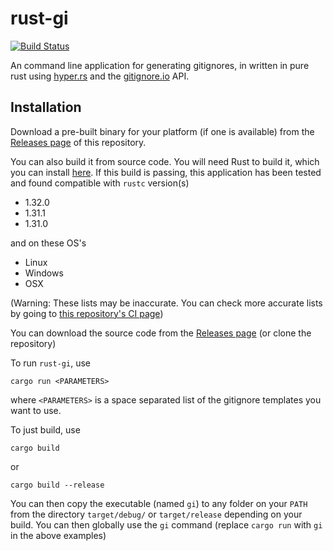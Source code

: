 # rust-gi

[![Build Status](https://travis-ci.com/Spaceface16518/rust-gi.svg?branch=master)](https://travis-ci.com/Spaceface16518/rust-gi)

An command line application for generating gitignores, in written in pure rust using [hyper.rs](https://hyper.rs/) and the  [gitignore.io](https://www.gitignore.io/) API.

## Installation

Download a pre-built binary for your platform (if one is available) from the [Releases page](https://github.com/Spaceface16518/rust-gi/releases) of this repository.

You can also build it from source code. You will need Rust to build it, which you can install [here](https://www.rust-lang.org/tools/install). If this build is passing, this application has been tested and found compatible with `rustc` version(s)

 - 1.32.0
 - 1.31.1
 - 1.31.0

and on these OS's

- Linux
- Windows
- OSX

(Warning: These lists may be inaccurate. You can check more accurate lists by going to [this repository's CI page](https://travis-ci.com/Spaceface16518/rust-gi))

You can download the source code from the [Releases page](https://github.com/Spaceface16518/rust-gi/releases) (or clone the repository)

To run `rust-gi`, use

```shell
cargo run <PARAMETERS>
```

where `<PARAMETERS>` is a space separated list of the gitignore templates you want to use.

To just build, use

```shell
cargo build
```

or

```shell
cargo build --release
```

You can then copy the executable (named `gi`) to any folder on your `PATH` from the directory `target/debug/` or `target/release` depending on your build. You can then globally use the `gi` command (replace `cargo run` with `gi` in the above examples)
